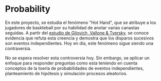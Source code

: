 # Probability
 
En este proyecto, se estudia el fenómeno "Hot Hand", que se atribuye a los jugadores de baskteball por su habilidad de anotar varias canastas seguidas. A partir del [estudio de Gilovich, Vallone  & Tversky](http://www.sciencedirect.com/science/article/pii/0010028585900106), se conoce evidencia que refuta esta creencia y demostra que los disparos sucesivos son eventos independientes. Hoy en día, este fenómeno sigue siendo una contraversia. 

No se espera resolver esta controversia hoy. Sin embargo, se aplicar un enfoque para responder preguntas como esta teniendo en cuenta  conceptos de la toería de probabilidades de eventos independientes, planteamiento de hipótesis y simulación procesos aleatorios.  
